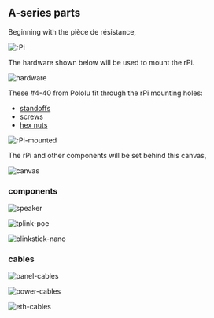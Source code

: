 ## A-series parts

Beginning with the pièce de résistance,

![rPi](images/rPi.jpg)

The hardware shown below will be used to mount the rPi.

![hardware](images/hardware.jpg)

These #4-40 from Pololu fit through the rPi mounting holes:

* [standoffs](https://www.pololu.com/product/1949)
* [screws](https://www.pololu.com/product/1961)
* [hex nuts](https://www.pololu.com/product/1068)

![rPi-mounted](images/rPi-mounted.jpg)

The rPi and other components will be set behind this canvas,

![canvas](images/canvas.jpg)

### components

![speaker](images/speaker.jpg)

![tplink-poe](images/tplink-poe.jpg)

![blinkstick-nano](images/blinkstick-nano.jpg)

### cables

![panel-cables](images/panel-cables.jpg)

![power-cables](images/power-cables.jpg)

![eth-cables](images/eth-cables.jpg)


